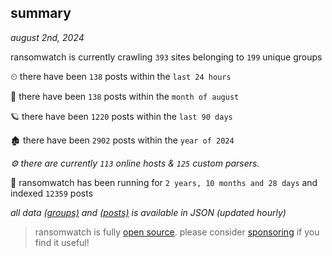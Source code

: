 
## summary
_august 2nd, 2024_

ransomwatch is currently crawling `393` sites belonging to `199` unique groups

⏲ there have been `138` posts within the `last 24 hours`

🦈 there have been `138` posts within the `month of august`

🪐 there have been `1220` posts within the `last 90 days`

🏚 there have been `2902` posts within the `year of 2024`

_⚙️ there are currently `113` online hosts & `125` custom parsers._

🦕 ransomwatch has been running for `2 years, 10 months and 28 days` and indexed `12359` posts

_all data  [(groups)](http://ransomwhat.telemetry.ltd/groups) and [(posts)](http://ransomwhat.telemetry.ltd/posts) is available in JSON (updated hourly)_

> ransomwatch is fully [open source](https://github.com/joshhighet/ransomwatch#ransomwatch--). please consider [sponsoring](https://github.com/sponsors/joshhighet) if you find it useful!
